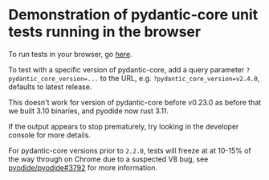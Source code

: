 # Demonstration of pydantic-core unit tests running in the browser

<!-- markdownlint-disable-next-line descriptive-link-text -->
To run tests in your browser, go [here](https://githubproxy.samuelcolvin.workers.dev/pydantic/pydantic-core/blob/main/wasm-preview/index.html).

To test with a specific version of pydantic-core, add a query parameter `?pydantic_core_version=...` to the URL, e.g. `?pydantic_core_version=v2.4.0`, defaults to latest release.

This doesn't work for version of pydantic-core before v0.23.0 as before that we built 3.10 binaries, and pyodide now rust 3.11.

If the output appears to stop prematurely, try looking in the developer console for more details.

For pydantic-core versions prior to `2.2.0`, tests will freeze at  at 10-15% of the way through on Chrome due to a suspected V8 bug, see [pyodide/pyodide#3792](https://github.com/pyodide/pyodide/issues/3792) for more information.
